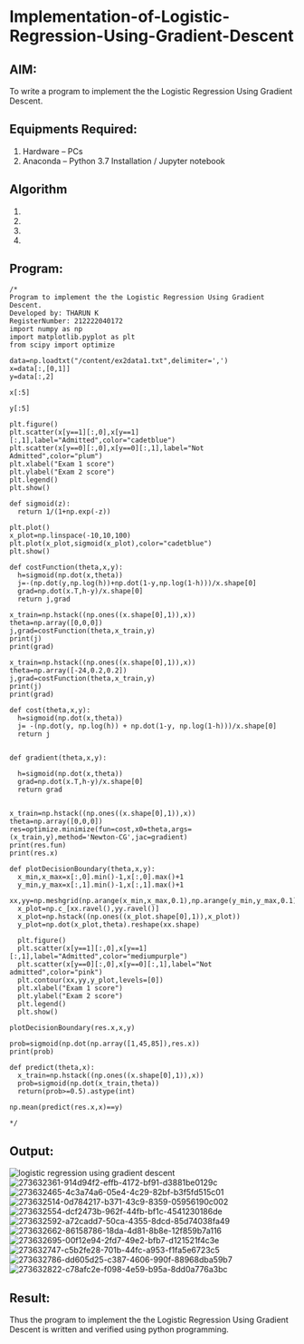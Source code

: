 # Implementation-of-Logistic-Regression-Using-Gradient-Descent

## AIM:
To write a program to implement the the Logistic Regression Using Gradient Descent.

## Equipments Required:
1. Hardware – PCs
2. Anaconda – Python 3.7 Installation / Jupyter notebook

## Algorithm
1. 
2. 
3. 
4. 

## Program:
```
/*
Program to implement the the Logistic Regression Using Gradient Descent.
Developed by: THARUN K
RegisterNumber: 212222040172
import numpy as np
import matplotlib.pyplot as plt
from scipy import optimize

data=np.loadtxt("/content/ex2data1.txt",delimiter=',')
x=data[:,[0,1]]
y=data[:,2]

x[:5]

y[:5]

plt.figure()
plt.scatter(x[y==1][:,0],x[y==1][:,1],label="Admitted",color="cadetblue")
plt.scatter(x[y==0][:,0],x[y==0][:,1],label="Not Admitted",color="plum")
plt.xlabel("Exam 1 score")
plt.ylabel("Exam 2 score")
plt.legend()
plt.show()

def sigmoid(z):
  return 1/(1+np.exp(-z))

plt.plot()
x_plot=np.linspace(-10,10,100)
plt.plot(x_plot,sigmoid(x_plot),color="cadetblue")
plt.show()

def costFunction(theta,x,y):
  h=sigmoid(np.dot(x,theta))
  j=-(np.dot(y,np.log(h))+np.dot(1-y,np.log(1-h)))/x.shape[0]
  grad=np.dot(x.T,h-y)/x.shape[0]
  return j,grad

x_train=np.hstack((np.ones((x.shape[0],1)),x))
theta=np.array([0,0,0])
j,grad=costFunction(theta,x_train,y)
print(j)
print(grad)

x_train=np.hstack((np.ones((x.shape[0],1)),x))
theta=np.array([-24,0.2,0.2])
j,grad=costFunction(theta,x_train,y)
print(j)
print(grad)

def cost(theta,x,y):
  h=sigmoid(np.dot(x,theta))
  j= -(np.dot(y, np.log(h)) + np.dot(1-y, np.log(1-h)))/x.shape[0]
  return j


def gradient(theta,x,y):

  h=sigmoid(np.dot(x,theta))
  grad=np.dot(x.T,h-y)/x.shape[0]
  return grad


x_train=np.hstack((np.ones((x.shape[0],1)),x))
theta=np.array([0,0,0])
res=optimize.minimize(fun=cost,x0=theta,args=(x_train,y),method='Newton-CG',jac=gradient)
print(res.fun)
print(res.x)

def plotDecisionBoundary(theta,x,y):
  x_min,x_max=x[:,0].min()-1,x[:,0].max()+1
  y_min,y_max=x[:,1].min()-1,x[:,1].max()+1
  xx,yy=np.meshgrid(np.arange(x_min,x_max,0.1),np.arange(y_min,y_max,0.1))
  x_plot=np.c_[xx.ravel(),yy.ravel()]
  x_plot=np.hstack((np.ones((x_plot.shape[0],1)),x_plot))
  y_plot=np.dot(x_plot,theta).reshape(xx.shape)

  plt.figure()
  plt.scatter(x[y==1][:,0],x[y==1][:,1],label="Admitted",color="mediumpurple")
  plt.scatter(x[y==0][:,0],x[y==0][:,1],label="Not admitted",color="pink")
  plt.contour(xx,yy,y_plot,levels=[0])
  plt.xlabel("Exam 1 score")
  plt.ylabel("Exam 2 score")
  plt.legend()
  plt.show()

plotDecisionBoundary(res.x,x,y)

prob=sigmoid(np.dot(np.array([1,45,85]),res.x))
print(prob)

def predict(theta,x):
  x_train=np.hstack((np.ones((x.shape[0],1)),x))
  prob=sigmoid(np.dot(x_train,theta))
  return(prob>=0.5).astype(int)

np.mean(predict(res.x,x)==y)

*/
```

## Output:
![logistic regression using gradient descent](sam.png)
![273632361-914d94f2-effb-4172-bf91-d3881be0129c](https://github.com/Tharun-1000/-Implementation-of-Logistic-Regression-Using-Gradient-Descent/assets/135952958/bd663eba-7715-42a7-85d6-20f350112e4f)
![273632465-4c3a74a6-05e4-4c29-82bf-b3f5fd515c01](https://github.com/Tharun-1000/-Implementation-of-Logistic-Regression-Using-Gradient-Descent/assets/135952958/9fbd6104-d769-430c-9f22-144d0b8724d4)
![273632514-0d784217-b371-43c9-8359-05956190c002](https://github.com/Tharun-1000/-Implementation-of-Logistic-Regression-Using-Gradient-Descent/assets/135952958/c648ea68-5106-44f7-ad6b-0e746fa0dd18)
![273632554-dcf2473b-962f-44fb-bf1c-4541230186de](https://github.com/Tharun-1000/-Implementation-of-Logistic-Regression-Using-Gradient-Descent/assets/135952958/bd7bba72-4653-4967-a021-71aec7bb48e7)
![273632592-a72cadd7-50ca-4355-8dcd-85d74038fa49](https://github.com/Tharun-1000/-Implementation-of-Logistic-Regression-Using-Gradient-Descent/assets/135952958/f31caa56-38b7-4131-b52e-81b0e1886a4f)
![273632662-86158786-18da-4d81-8b8e-12f859b7a116](https://github.com/Tharun-1000/-Implementation-of-Logistic-Regression-Using-Gradient-Descent/assets/135952958/796c26ed-b85a-4b17-8f82-3174bd825f6c)
![273632695-00f12e94-2fd7-49e2-bfb7-d121521f4c3e](https://github.com/Tharun-1000/-Implementation-of-Logistic-Regression-Using-Gradient-Descent/assets/135952958/ccb63ba1-3857-4657-a74b-cc402e9ae751)
![273632747-c5b2fe28-701b-44fc-a953-f1fa5e6723c5](https://github.com/Tharun-1000/-Implementation-of-Logistic-Regression-Using-Gradient-Descent/assets/135952958/b1e2a331-88d4-446a-abee-a916ece6dbbb)
![273632786-dd605d25-c387-4606-990f-88968dba59b7](https://github.com/Tharun-1000/-Implementation-of-Logistic-Regression-Using-Gradient-Descent/assets/135952958/d2711e23-1d1d-4802-b34c-309dbcfe57b8)
![273632822-c78afc2e-f098-4e59-b95a-8dd0a776a3bc](https://github.com/Tharun-1000/-Implementation-of-Logistic-Regression-Using-Gradient-Descent/assets/135952958/1c3784e6-c2fb-4862-9297-da0c6942428d)




## Result:
Thus the program to implement the the Logistic Regression Using Gradient Descent is written and verified using python programming.

